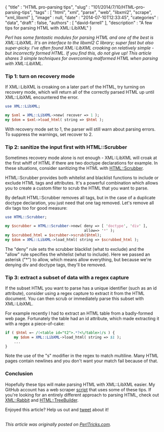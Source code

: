 {
   "title" : "HTML pro-parsing tips",
   "slug" : "101/2014/7/10/HTML-pro-parsing-tips",
   "tags" : [
      "html",
      "xml",
      "parse",
      "web",
      "libxml2",
      "scrape",
      "xml_libxml"
   ],
   "image" : null,
   "date" : "2014-07-10T12:33:45",
   "categories" : "data",
   "draft" : false,
   "authors" : [
      "david-farrell"
   ],
   "description" : "A few tips for parsing HTML with XML::LibXML"
}


*Perl has some fantastic modules for parsing HTML and one of the best is XML::LibXML. It's an interface to the libxml2 C library; super fast but also super-picky. I've often found XML::LibXML croaking on relatively simple - but incorrectly formed HTML. If you find this, do not give up! This article shares 3 simple techniques for overcoming malformed HTML when parsing with XML::LibXML.*

### Tip 1: turn on recovery mode

If XML::LibXML is croaking on a later part of the HTML, try turning on recovery mode, which will return all of the correctly parsed HTML up until XML::LibXML encountered the error.

```perl
use XML::LibXML;

my $xml = XML::LibXML->new( recover => 1 );
my $dom = $xml->load_html( string => $html );
```

With recovery mode set to 1, the parser will still warn about parsing errors. To suppress the warnings, set recover to 2.

### Tip 2: sanitize the input first with HTML::Scrubber

Sometimes recovery mode alone is not enough - XML::LibXML will croak at the first whiff of HTML if there are two doctype declarations for example. In these situations, consider sanitizing the HTML with [HTML::Scrubber](https://metacpan.org/pod/HTML::Scrubber).

HTML::Scrubber provides both whitelist and blacklist functions to include or exclude HTML tags and attributes. It's a powerful combination which allows you to create a custom filter to scrub the HTML that you want to parse.

By default HTML::Scrubber removes all tags, but in the case of a duplicate doctype declaration, you just need that one tag removed. Let's remove all div tags too for good measure:

```perl
use HTML::Scrubber;

my $scrubber = HTML::Scrubber->new( deny => [ 'doctype', 'div' ],
                                    allow=> '*' );
my $scrubbed_html = $scrubber->scrub($html);
my $dom = XML::LibXML->load_html( string => $scrubbed_html );
```

The "deny" rule sets the scrubber blacklist (what to exclude) and the "allow" rule specifies the whitelist (what to include). Here we passed an asterisk ("\*") to allow, which means allow everything, but because we're denying div and doctype tags, they'll be removed.

### Tip 3: extract a subset of data with a regex capture

If the subset HTML you want to parse has a unique identifier (such as an id attribute), consider using a regex capture to extract it from the HTML document. You can then scrub or immediately parse this subset with XML::LibXML.

For example recently I had to extract an HTML table from a badly-formed web page. Fortunately the table had an id attribute, which made extracting it with a regex a piece-of-cake:

```perl
if ( $html =~ /(<table id="t2">.*?<\/table>)/s ) {
    my $dom = XML::LibXML->load_html( string => $1 );
    ...
}
```

Note the use of the "s" modifier in the regex to match multiline. Many HTML pages contain newlines and you don't want your match fail because of that.

### Conclusion

Hopefully these tips will make parsing HTML with XML::LibXML easier. My GitHub account has a web scraper [script](https://gist.github.com/sillymoose/998b9199007589199dce#file-get_swift_code-pl-L42) that uses some of these tips. If you're looking for an entirely different approach to parsing HTML, check out [XML::Rabbit](https://metacpan.org/pod/XML::Rabbit) and [HTML::TreeBuilder](https://metacpan.org/pod/HTML::TreeBuilder).

Enjoyed this article? Help us out and [tweet](https://twitter.com/intent/tweet?original_referer=http%3A%2F%2Fperltricks.com%2Farticle%2F101%2F2014%2F7%2F10%2FHTML-pro-parsing-tips&text=HTML+pro-parsing+tips&tw_p=tweetbutton&url=http%3A%2F%2Fperltricks.com%2Farticle%2F101%2F2014%2F7%2F10%2FHTML-pro-parsing-tips&via=perltricks) about it!

\
*This article was originally posted on [PerlTricks.com](http://perltricks.com).*
